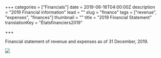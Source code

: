 +++
categories = ["Financials"]
date = 2019-06-16T04:00:00Z
description = "2019 Financial information"
lead = ""
slug = "finance"
tags = ["revenue", "expenses", "finances"]
thumbnail = ""
title = "2019 Financial Statement"
translationKey = "Étatsfinanciers2019"

+++

Financial statement of revenue and expenses as of 31 December, 2019.

![](/img/cra-december-2019-fs-formatted-2.webp)
